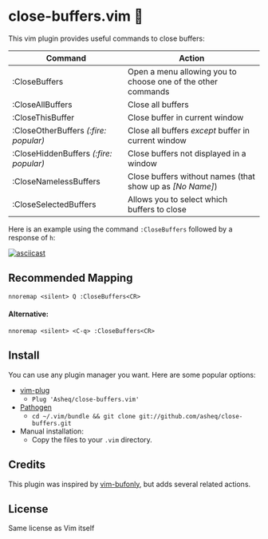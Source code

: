 # close-buffers.vim 📖

This vim plugin provides useful commands to close buffers:


<table>
    <thead>
        <th>Command</th>
        <th>Action</th>
    </thead>
    <tbody>
        <tr>
            <td>:CloseBuffers</td>
            <td>Open a menu allowing you to choose one of the other commands</td>
        </tr>
        <tr>
            <td>:CloseAllBuffers</td>
            <td>Close all buffers</td>
        </tr>
        <tr>
            <td>:CloseThisBuffer</td>
            <td>Close buffer in current window</td>
        </tr>
        <tr>
            <td>:CloseOtherBuffers <i>(:fire: <i>popular)</i></td>
            <td>Close all buffers <i>except</i> buffer in current window</td>
        </tr>
        <tr>
            <td>:CloseHiddenBuffers <i>(:fire: popular)</i></td>
            <td>Close buffers not displayed in a window</td>
        </tr>
        <tr>
            <td>:CloseNamelessBuffers</td>
            <td>Close buffers without names (that show up as <i>[No Name]</i>)</td>
        </tr>
        <tr>
            <td>:CloseSelectedBuffers</td>
            <td>Allows you to select which buffers to close</td>
        </tr>
    </tbody>
</table>

Here is an example using the command `:CloseBuffers` followed by a response of `h`:

[![asciicast](https://asciinema.org/a/cCINLrj70kCl7RvEJh6jlxBvB.png)](https://asciinema.org/a/cCINLrj70kCl7RvEJh6jlxBvB)

## Recommended Mapping

    nnoremap <silent> Q :CloseBuffers<CR>

#### Alternative:

    nnoremap <silent> <C-q> :CloseBuffers<CR>
## Install
You can use any plugin manager you want. Here are some popular options:

- [vim-plug](https://github.com/junegunn/vim-plug)
  - `Plug 'Asheq/close-buffers.vim'`
- [Pathogen](https://github.com/tpope/vim-pathogen)
  - `cd ~/.vim/bundle && git clone git://github.com/asheq/close-buffers.git`
- Manual installation:
  - Copy the files to your `.vim` directory.

## Credits
This plugin was inspired by [vim-bufonly](https://github.com/schickling/vim-bufonly), but adds
several related actions.

## License
Same license as Vim itself

